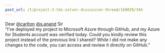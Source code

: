 ```yaml
---
post_url: /t/project-2-tds-solver-discussion-thread/169029/344
---
```

Dear [@carlton](/u/carlton) [@s.anand](/u/s.anand) Sir  
“I’ve deployed my project to Microsoft Azure through GitHub, and my Azure for Students account was verified today. Could you kindly review this project instead of the previous link I shared? While I did not make any changes to the code, you can access and review it directly on GitHub.”